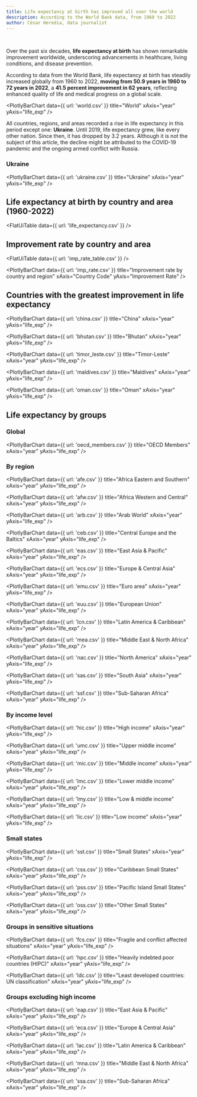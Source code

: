 ```yaml
---
title: Life expectancy at birth has improved all over the world
description: According to the World Bank data, from 1960 to 2022
author: César Heredia, data journalist
---
```


<br />

Over the past six decades, **life expectancy at birth** has shown remarkable improvement worldwide, underscoring advancements in healthcare, living conditions, and disease prevention. 

According to data from the World Bank, life expectancy at birth has steadily increased globally from 1960 to 2022, **moving from 50.9 years in 1960 to 72 years in 2022**, a **41.5 percent improvement in 62 years**, reflecting enhanced quality of life and medical progress on a global scale.

<PlotlyBarChart
  data={{
    url: 'world.csv'
  }}
  title="World"
  xAxis="year"
  yAxis="life_exp"
/>

All countries, regions, and areas recorded a rise in life expectancy in this period except one: **Ukraine**. Until 2019, life expectancy grew, like every other nation. Since then, it has dropped by 3.2 years. Although it is not the subject of this article, the decline might be attributed to the COVID-19 pandemic and the ongoing armed conflict with Russia.

### Ukraine

<PlotlyBarChart
  data={{
    url: 'ukraine.csv'
  }}
  title="Ukraine"
  xAxis="year"
  yAxis="life_exp"
/>


## Life expectancy at birth by country and area (1960-2022)

<FlatUiTable
  data={{
    url: 'life_expectancy.csv'
  }}
 />
 
## Improvement rate by country and area

<FlatUiTable
  data={{
    url: 'imp_rate_table.csv'
  }}
 />
 
<PlotlyBarChart
  data={{
    url: 'imp_rate.csv'
  }}
  title="Improvement rate by country and region"
  xAxis="Country Code"
  yAxis="Improvement Rate"
/>

## Countries with the greatest improvement in life expectancy

<PlotlyBarChart
  data={{
    url: 'china.csv'
  }}
  title="China"
  xAxis="year"
  yAxis="life_exp"
/>

<PlotlyBarChart
  data={{
    url: 'bhutan.csv'
  }}
  title="Bhutan"
  xAxis="year"
  yAxis="life_exp"
/>

<PlotlyBarChart
  data={{
    url: 'timor_leste.csv'
  }}
  title="Timor-Leste"
  xAxis="year"
  yAxis="life_exp"
/>

<PlotlyBarChart
  data={{
    url: 'maldives.csv'
  }}
  title="Maldives"
  xAxis="year"
  yAxis="life_exp"
/>

<PlotlyBarChart
  data={{
    url: 'oman.csv'
  }}
  title="Oman"
  xAxis="year"
  yAxis="life_exp"
/>

## Life expectancy by groups

### Global

<PlotlyBarChart
  data={{
    url: 'oecd_members.csv'
  }}
  title="OECD Members"
  xAxis="year"
  yAxis="life_exp"
/>

### By region

<PlotlyBarChart
  data={{
    url: 'afe.csv'
  }}
  title="Africa Eastern and Southern"
  xAxis="year"
  yAxis="life_exp"
/>

<PlotlyBarChart
  data={{
    url: 'afw.csv'
  }}
  title="Africa Western and Central"
  xAxis="year"
  yAxis="life_exp"
/>

<PlotlyBarChart
  data={{
    url: 'arb.csv'
  }}
  title="Arab World"
  xAxis="year"
  yAxis="life_exp"
/>

<PlotlyBarChart
  data={{
    url: 'ceb.csv'
  }}
  title="Central Europe and the Baltics"
  xAxis="year"
  yAxis="life_exp"
/>

<PlotlyBarChart
  data={{
    url: 'eas.csv'
  }}
  title="East Asia & Pacific"
  xAxis="year"
  yAxis="life_exp"
/>

<PlotlyBarChart
  data={{
    url: 'ecs.csv'
  }}
  title="Europe & Central Asia"
  xAxis="year"
  yAxis="life_exp"
/>

<PlotlyBarChart
  data={{
    url: 'emu.csv'
  }}
  title="Euro area"
  xAxis="year"
  yAxis="life_exp"
/>

<PlotlyBarChart
  data={{
    url: 'euu.csv'
  }}
  title="European Union"
  xAxis="year"
  yAxis="life_exp"
/>

<PlotlyBarChart
  data={{
    url: 'lcn.csv'
  }}
  title="Latin America & Caribbean"
  xAxis="year"
  yAxis="life_exp"
/>

<PlotlyBarChart
  data={{
    url: 'mea.csv'
  }}
  title="Middle East & North Africa"
  xAxis="year"
  yAxis="life_exp"
/>

<PlotlyBarChart
  data={{
    url: 'nac.csv'
  }}
  title="North America"
  xAxis="year"
  yAxis="life_exp"
/>

<PlotlyBarChart
  data={{
    url: 'sas.csv'
  }}
  title="South Asia"
  xAxis="year"
  yAxis="life_exp"
/>

<PlotlyBarChart
  data={{
    url: 'ssf.csv'
  }}
  title="Sub-Saharan Africa"
  xAxis="year"
  yAxis="life_exp"
/>

### By income level

<PlotlyBarChart
  data={{
    url: 'hic.csv'
  }}
  title="High income"
  xAxis="year"
  yAxis="life_exp"
/>

<PlotlyBarChart
  data={{
    url: 'umc.csv'
  }}
  title="Upper middle income"
  xAxis="year"
  yAxis="life_exp"
/>

<PlotlyBarChart
  data={{
    url: 'mic.csv'
  }}
  title="Middle income"
  xAxis="year"
  yAxis="life_exp"
/>

<PlotlyBarChart
  data={{
    url: 'lmc.csv'
  }}
  title="Lower middle income"
  xAxis="year"
  yAxis="life_exp"
/>

<PlotlyBarChart
  data={{
    url: 'lmy.csv'
  }}
  title="Low & middle income"
  xAxis="year"
  yAxis="life_exp"
/>

<PlotlyBarChart
  data={{
    url: 'lic.csv'
  }}
  title="Low income"
  xAxis="year"
  yAxis="life_exp"
/>

### Small states

<PlotlyBarChart
  data={{
    url: 'sst.csv'
  }}
  title="Small States"
  xAxis="year"
  yAxis="life_exp"
/>

<PlotlyBarChart
  data={{
    url: 'css.csv'
  }}
  title="Caribbean Small States"
  xAxis="year"
  yAxis="life_exp"
/>

<PlotlyBarChart
  data={{
    url: 'pss.csv'
  }}
  title="Pacific Island Small States"
  xAxis="year"
  yAxis="life_exp"
/>

<PlotlyBarChart
  data={{
    url: 'oss.csv'
  }}
  title="Other Small States"
  xAxis="year"
  yAxis="life_exp"
/>

### Groups in sensitive situations

<PlotlyBarChart
  data={{
    url: 'fcs.csv'
  }}
  title="Fragile and conflict affected situations"
  xAxis="year"
  yAxis="life_exp"
/>

<PlotlyBarChart
  data={{
    url: 'hpc.csv'
  }}
  title="Heavily indebted poor countries (HIPC)"
  xAxis="year"
  yAxis="life_exp"
/>

<PlotlyBarChart
  data={{
    url: 'ldc.csv'
  }}
  title="Least developed countries: UN classification"
  xAxis="year"
  yAxis="life_exp"
/>

### Groups excluding high income

<PlotlyBarChart
  data={{
    url: 'eap.csv'
  }}
  title="East Asia & Pacific"
  xAxis="year"
  yAxis="life_exp"
/>

<PlotlyBarChart
  data={{
    url: 'eca.csv'
  }}
  title="Europe & Central Asia"
  xAxis="year"
  yAxis="life_exp"
/>

<PlotlyBarChart
  data={{
    url: 'lac.csv'
  }}
  title="Latin America & Caribbean"
  xAxis="year"
  yAxis="life_exp"
/>

<PlotlyBarChart
  data={{
    url: 'mna.csv'
  }}
  title="Middle East & North Africa"
  xAxis="year"
  yAxis="life_exp"
/>

<PlotlyBarChart
  data={{
    url: 'ssa.csv'
  }}
  title="Sub-Saharan Africa"
  xAxis="year"
  yAxis="life_exp"
/>
